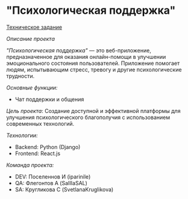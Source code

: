 # "Психологическая поддержка"

[Техническое задание](Техническое%20задание.md)

*Описание проекта*

*"Психологическая поддержка"* — это веб-приложение, предназначенное для оказания онлайн-помощи в улучшении эмоционального состояния пользователей. Приложение помогает людям, испытывающим стресс, тревогу и другие психологические трудности.

*Основные функции:*
* Чат поддержки и общения


*Цель проекта*:
Создание доступной и эффективной платформы для улучшения психологического благополучия с использованием современных технологий.

*Технологии:*
* Backend: Python (Django)
* Frontend: React.js

*Команда проекта:*
* DEV: Поселеннов И (iparinile)
* QA: Флегонтов А (SaIIIaSAL)
* SA: Кругликова С (SvetlanaKruglikova)
